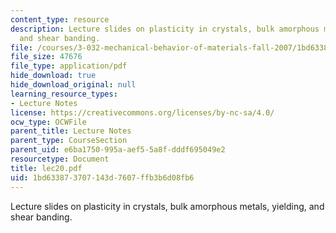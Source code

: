 ```yaml
---
content_type: resource
description: Lecture slides on plasticity in crystals, bulk amorphous metals, yielding,
  and shear banding.
file: /courses/3-032-mechanical-behavior-of-materials-fall-2007/1bd633873707143d7607ffb3b6d08fb6_lec20.pdf
file_size: 47676
file_type: application/pdf
hide_download: true
hide_download_original: null
learning_resource_types:
- Lecture Notes
license: https://creativecommons.org/licenses/by-nc-sa/4.0/
ocw_type: OCWFile
parent_title: Lecture Notes
parent_type: CourseSection
parent_uid: e6ba1750-995a-aef5-5a8f-dddf695049e2
resourcetype: Document
title: lec20.pdf
uid: 1bd63387-3707-143d-7607-ffb3b6d08fb6
---
```

Lecture slides on plasticity in crystals, bulk amorphous metals, yielding, and shear banding.